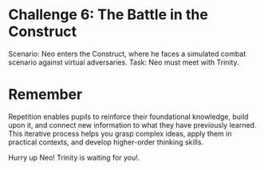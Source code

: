 # Challenge 6: The Battle in the Construct

Scenario: Neo enters the Construct, where he faces a simulated combat scenario against virtual adversaries.
Task: Neo must meet with Trinity. 

# Remember

Repetition enables pupils to reinforce their foundational knowledge, build upon it, and connect new information to what they have previously learned. This iterative process helps you grasp complex ideas, apply them in practical contexts, and develop higher-order thinking skills.

Hurry up Neo! Trinity is waiting for you!. 

 